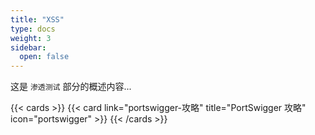 ```yaml
---
title: "XSS"
type: docs
weight: 3
sidebar:
  open: false
---
```


这是 `渗透测试` 部分的概述内容...

{{< cards >}}
{{< card link="portswigger-攻略" title="PortSwigger 攻略" icon="portswigger" >}}
{{< /cards >}}